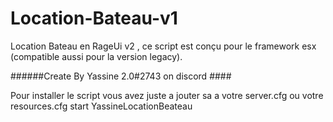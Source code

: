 # Location-Bateau-v1
Location Bateau en RageUi v2 , ce script est conçu pour le framework esx (compatible aussi pour la version legacy).

######Create By Yassine 2.0#2743 on discord ####

Pour installer le script vous avez juste  a jouter sa  a votre server.cfg ou votre resources.cfg
start YassineLocationBeateau
